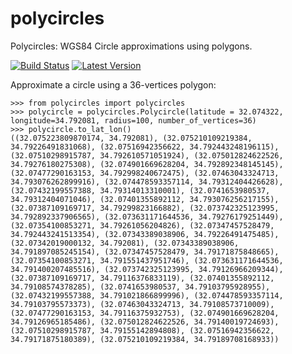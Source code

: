 polycircles
===========

Polycircles: WGS84 Circle approximations using polygons.

[![Build Status](https://travis-ci.org/adamatan/polycircles.svg?branch=master)](https://travis-ci.org/adamatan/polycircles) [![Latest Version](https://pypip.in/version/PYPI_PKG_NAME/badge.png)](https://pypi.python.org/pypi/PYPI_PKG_NAME/)

Approximate a circle using a 36-vertices polygon:

	>>> from polycircles import polycircles
	>>> polycircle = polycircles.Polycircle(latitude = 32.074322, longitude=34.792081, radius=100, number_of_vertices=36)
	>>> polycircle.to_lat_lon()
	((32.075223809870174, 34.792081), (32.075210109219384, 34.79226491831068), (32.07516942356622, 34.792443248196115), (32.07510298915787, 34.792610571051924), (32.075012824622526, 34.79276180275308), (32.074901669628204, 34.792892348145145), (32.07477290163153, 34.792998240672475), (32.07463043324713, 34.793076262899916), (32.074478593357114, 34.79312404426628), (32.07432199557388, 34.79314013310001), (32.0741653980537, 34.79312404071046), (32.07401355892112, 34.793076256217155), (32.07387109169717, 34.79299823166882), (32.073742325123995, 34.792892337906565), (32.073631171644536, 34.79276179251449), (32.07354100853271, 34.79261056204826), (32.07347457528479, 34.792443241513354), (32.07343389038906, 34.79226491475485), (32.07342019000132, 34.792081), (32.07343389038906, 34.791897085245154), (32.07347457528479, 34.79171875848665), (32.07354100853271, 34.791551437951746), (32.073631171644536, 34.791400207485516), (32.073742325123995, 34.79126966209344), (32.07387109169717, 34.79116376833119), (32.07401355892112, 34.79108574378285), (32.0741653980537, 34.79103795928955), (32.07432199557388, 34.791021866899996), (32.074478593357114, 34.79103795573373), (32.07463043324713, 34.79108573710009), (32.07477290163153, 34.79116375932753), (32.074901669628204, 34.79126965185486), (32.075012824622526, 34.79140019724693), (32.07510298915787, 34.79155142894808), (32.07516942356622, 34.79171875180389), (32.075210109219384, 34.79189708168933))
